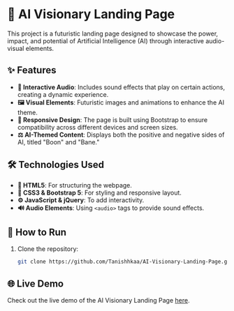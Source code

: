 # 🤖 AI Visionary Landing Page

This project is a futuristic landing page designed to showcase the power, impact, and potential of Artificial Intelligence (AI) through interactive audio-visual elements.

## ✨ Features
- **🎵 Interactive Audio**: Includes sound effects that play on certain actions, creating a dynamic experience.
- **🖼️ Visual Elements**: Futuristic images and animations to enhance the AI theme.
- **📱 Responsive Design**: The page is built using Bootstrap to ensure compatibility across different devices and screen sizes.
- **⚖️ AI-Themed Content**: Displays both the positive and negative sides of AI, titled "Boon" and "Bane."

## 🛠️ Technologies Used
- **📝 HTML5**: For structuring the webpage.
- **🎨 CSS3 & Bootstrap 5**: For styling and responsive layout.
- **⚙️ JavaScript & jQuery**: To add interactivity.
- **🔊 Audio Elements**: Using `<audio>` tags to provide sound effects.

## 🚀 How to Run
1. Clone the repository:
   ```bash
   git clone https://github.com/Tanishhkaa/AI-Visionary-Landing-Page.git

## 🌐 Live Demo
Check out the live demo of the AI Visionary Landing Page [here](https://ai-visionary-landing-page.vercel.app/).

